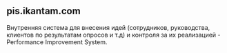 

## pis.ikantam.com

Внутренняя система для внесения идей (сотрудников, руководства, клиентов по результатам опросов и т.д) и контроля за их реализацией - Performance Improvement System.
